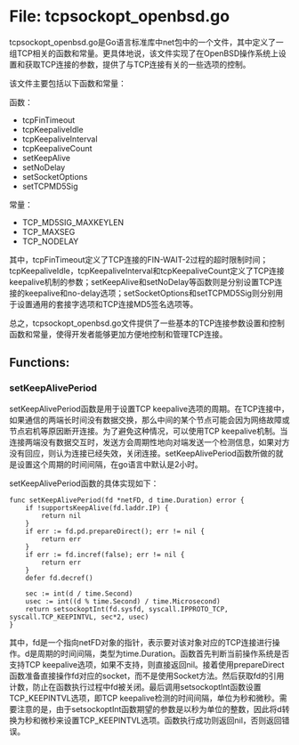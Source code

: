 # File: tcpsockopt_openbsd.go

tcpsockopt_openbsd.go是Go语言标准库中net包中的一个文件，其中定义了一组TCP相关的函数和常量。更具体地说，该文件实现了在OpenBSD操作系统上设置和获取TCP连接的参数，提供了与TCP连接有关的一些选项的控制。

该文件主要包括以下函数和常量：

函数：
- tcpFinTimeout
- tcpKeepaliveIdle
- tcpKeepaliveInterval
- tcpKeepaliveCount
- setKeepAlive
- setNoDelay
- setSocketOptions
- setTCPMD5Sig

常量：
- TCP_MD5SIG_MAXKEYLEN
- TCP_MAXSEG
- TCP_NODELAY

其中，tcpFinTimeout定义了TCP连接的FIN-WAIT-2过程的超时限制时间；tcpKeepaliveIdle，tcpKeepaliveInterval和tcpKeepaliveCount定义了TCP连接keepalive机制的参数；setKeepAlive和setNoDelay等函数则是分别设置TCP连接的keepalive和no-delay选项；setSocketOptions和setTCPMD5Sig则分别用于设置通用的套接字选项和TCP连接MD5签名选项等。

总之，tcpsockopt_openbsd.go文件提供了一些基本的TCP连接参数设置和控制函数和常量，使得开发者能够更加方便地控制和管理TCP连接。

## Functions:

### setKeepAlivePeriod

setKeepAlivePeriod函数是用于设置TCP keepalive选项的周期。在TCP连接中，如果通信的两端长时间没有数据交换，那么中间的某个节点可能会因为网络故障或节点宕机等原因断开连接。为了避免这种情况，可以使用TCP keepalive机制。当连接两端没有数据交互时，发送方会周期性地向对端发送一个检测信息，如果对方没有回应，则认为连接已经失效，关闭连接。setKeepAlivePeriod函数所做的就是设置这个周期的时间间隔，在go语言中默认是2小时。

setKeepAlivePeriod函数的具体实现如下：

```
func setKeepAlivePeriod(fd *netFD, d time.Duration) error {
    if !supportsKeepAlive(fd.laddr.IP) {
        return nil
    }
    if err := fd.pd.prepareDirect(); err != nil {
        return err
    }
    if err := fd.incref(false); err != nil {
        return err
    }
    defer fd.decref()

    sec := int(d / time.Second)
    usec := int((d % time.Second) / time.Microsecond)
    return setsockoptInt(fd.sysfd, syscall.IPPROTO_TCP, syscall.TCP_KEEPINTVL, sec*2, usec)
}
```

其中，fd是一个指向netFD对象的指针，表示要对该对象对应的TCP连接进行操作。d是周期的时间间隔，类型为time.Duration。函数首先判断当前操作系统是否支持TCP keepalive选项，如果不支持，则直接返回nil。接着使用prepareDirect函数准备直接操作fd对应的socket，而不是使用Socket方法。然后获取fd的引用计数，防止在函数执行过程中fd被关闭。最后调用setsockoptInt函数设置TCP_KEEPINTVL选项，即TCP keepalive检测的时间间隔，单位为秒和微秒。需要注意的是，由于setsockoptInt函数期望的参数是以秒为单位的整数，因此将d转换为秒和微秒来设置TCP_KEEPINTVL选项。函数执行成功则返回nil，否则返回错误。



